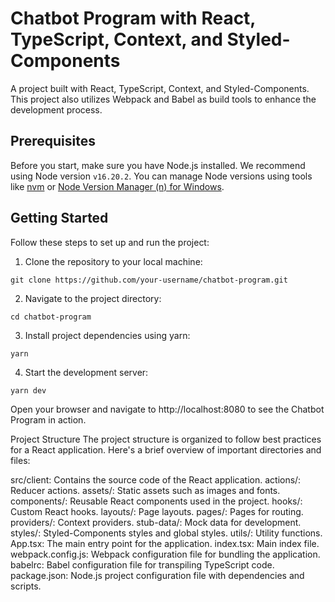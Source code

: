 # Chatbot Program with React, TypeScript, Context, and Styled-Components

A project built with React, TypeScript, Context, and Styled-Components. This project also utilizes Webpack and Babel as build tools to enhance the development process.

## Prerequisites

Before you start, make sure you have Node.js installed. We recommend using Node version `v16.20.2`. You can manage Node versions using tools like [nvm](https://github.com/nvm-sh/nvm) or [Node Version Manager (n) for Windows](https://github.com/marcelklehr/nodist).

## Getting Started

Follow these steps to set up and run the project:

1. Clone the repository to your local machine:

```
git clone https://github.com/your-username/chatbot-program.git
```

2. Navigate to the project directory:

```
cd chatbot-program
```

3. Install project dependencies using yarn:

```
yarn
```

4. Start the development server:

```
yarn dev
```

Open your browser and navigate to http://localhost:8080 to see the Chatbot Program in action.

Project Structure
The project structure is organized to follow best practices for a React application. Here's a brief overview of important directories and files:

src/client: Contains the source code of the React application.
actions/: Reducer actions.
assets/: Static assets such as images and fonts.
components/: Reusable React components used in the project.
hooks/: Custom React hooks.
layouts/: Page layouts.
pages/: Pages for routing.
providers/: Context providers.
stub-data/: Mock data for development.
styles/: Styled-Components styles and global styles.
utils/: Utility functions.
App.tsx: The main entry point for the application.
index.tsx: Main index file.
webpack.config.js: Webpack configuration file for bundling the application.
babelrc: Babel configuration file for transpiling TypeScript code.
package.json: Node.js project configuration file with dependencies and scripts.
